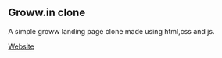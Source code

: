 ## Groww.in clone
A simple groww landing page clone made using html,css and js.

<a href = "https://adityasharma3.github.io/groww.in-clone/src/main.html">Website</a>
